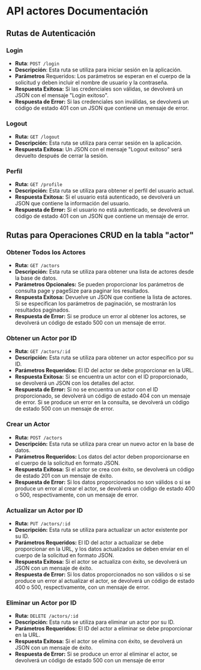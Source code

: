 # API actores Documentación
## Rutas de Autenticación
### Login
- __Ruta__: `POST /login`
- __Descripción__: Esta ruta se utiliza para iniciar sesión en la aplicación.
- __Parámetros__ Requeridos: Los parámetros se esperan en el cuerpo de la solicitud y deben incluir el nombre de usuario y la contraseña.
- __Respuesta Exitosa:__ Si las credenciales son válidas, se devolverá un JSON con el mensaje "Login exitoso".
- __Respuesta de Error:__ Si las credenciales son inválidas, se devolverá un código de estado 401 con un JSON que contiene un mensaje de error.
### Logout
- __Ruta:__ `GET /logout`
- __Descripción:__ Esta ruta se utiliza para cerrar sesión en la aplicación.
- __Respuesta Exitosa:__ Un JSON con el mensaje "Logout exitoso" será devuelto después de cerrar la sesión.
### Perfil
- __Ruta:__ `GET /profile`
- __Descripción:__ Esta ruta se utiliza para obtener el perfil del usuario actual.
- __Respuesta Exitosa:__ Si el usuario está autenticado, se devolverá un JSON que contiene la información del usuario.
- __Respuesta de Error:__ Si el usuario no está autenticado, se devolverá un código de estado 401 con un JSON que contiene un mensaje de error.
## Rutas para Operaciones CRUD en la tabla "actor"
### Obtener Todos los Actores
- __Ruta:__ `GET /actors`
- __Descripción:__ Esta ruta se utiliza para obtener una lista de actores desde la base de datos.
- __Parámetros Opcionales:__ Se pueden proporcionar los parámetros de consulta page y pageSize para paginar los resultados.
- __Respuesta Exitosa:__ Devuelve un JSON que contiene la lista de actores. Si se especifican los parámetros de paginación, se mostrarán los resultados paginados.
- __Respuesta de Error:__ Si se produce un error al obtener los actores, se devolverá un código de estado 500 con un mensaje de error.
### Obtener un Actor por ID
- __Ruta:__ `GET /actors/:id`
- __Descripción:__ Esta ruta se utiliza para obtener un actor específico por su ID.
- __Parámetros Requeridos:__ El ID del actor se debe proporcionar en la URL.
- __Respuesta Exitosa:__ Si se encuentra un actor con el ID proporcionado, se devolverá un JSON con los detalles del actor.
- __Respuesta de Error:__ Si no se encuentra un actor con el ID proporcionado, se devolverá un código de estado 404 con un mensaje de error. Si se produce un error en la consulta, se devolverá un código de estado 500 con un mensaje de error.
### Crear un Actor
- __Ruta:__ `POST /actors`
- __Descripción:__ Esta ruta se utiliza para crear un nuevo actor en la base de datos.
- __Parámetros Requeridos:__ Los datos del actor deben proporcionarse en el cuerpo de la solicitud en formato JSON.
- __Respuesta Exitosa:__ Si el actor se crea con éxito, se devolverá un código de estado 201 con un mensaje de éxito.
- __Respuesta de Error:__ Si los datos proporcionados no son válidos o si se produce un error al crear el actor, se devolverá un código de estado 400 o 500, respectivamente, con un mensaje de error.
### Actualizar un Actor por ID
- __Ruta:__ `PUT /actors/:id`
- __Descripción:__ Esta ruta se utiliza para actualizar un actor existente por su ID.
- __Parámetros Requeridos:__ El ID del actor a actualizar se debe proporcionar en la URL, y los datos actualizados se deben enviar en el cuerpo de la solicitud en formato JSON.
- __Respuesta Exitosa:__ Si el actor se actualiza con éxito, se devolverá un JSON con un mensaje de éxito.
- __Respuesta de Error:__ Si los datos proporcionados no son válidos o si se produce un error al actualizar el actor, se devolverá un código de estado 400 o 500, respectivamente, con un mensaje de error.
### Eliminar un Actor por ID
- __Ruta:__ `DELETE /actors/:id`
- __Descripción:__ Esta ruta se utiliza para eliminar un actor por su ID.
- __Parámetros Requeridos:__ El ID del actor a eliminar se debe proporcionar en la URL.
- __Respuesta Exitosa:__ Si el actor se elimina con éxito, se devolverá un JSON con un mensaje de éxito.
- __Respuesta de Error:__ Si se produce un error al eliminar el actor, se devolverá un código de estado 500 con un mensaje de error